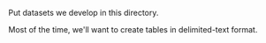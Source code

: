 Put datasets we develop in this directory.

Most of the time, we'll want to create tables in delimited-text format.